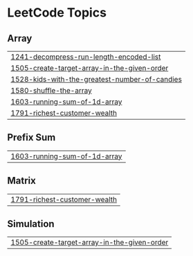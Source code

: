 ## 
<!---LeetCode Topics Start-->
# LeetCode Topics
## Array
|  |
| ------- |
| [1241-decompress-run-length-encoded-list](https://github.com/shehabso/Problem-Solving-In-GO/tree/master/1241-decompress-run-length-encoded-list) |
| [1505-create-target-array-in-the-given-order](https://github.com/shehabso/Problem-Solving-In-GO/tree/master/1505-create-target-array-in-the-given-order) |
| [1528-kids-with-the-greatest-number-of-candies](https://github.com/shehabso/Problem-Solving-In-GO/tree/master/1528-kids-with-the-greatest-number-of-candies) |
| [1580-shuffle-the-array](https://github.com/shehabso/Problem-Solving-In-GO/tree/master/1580-shuffle-the-array) |
| [1603-running-sum-of-1d-array](https://github.com/shehabso/Problem-Solving-In-GO/tree/master/1603-running-sum-of-1d-array) |
| [1791-richest-customer-wealth](https://github.com/shehabso/Problem-Solving-In-GO/tree/master/1791-richest-customer-wealth) |
## Prefix Sum
|  |
| ------- |
| [1603-running-sum-of-1d-array](https://github.com/shehabso/Problem-Solving-In-GO/tree/master/1603-running-sum-of-1d-array) |
## Matrix
|  |
| ------- |
| [1791-richest-customer-wealth](https://github.com/shehabso/Problem-Solving-In-GO/tree/master/1791-richest-customer-wealth) |
## Simulation
|  |
| ------- |
| [1505-create-target-array-in-the-given-order](https://github.com/shehabso/Problem-Solving-In-GO/tree/master/1505-create-target-array-in-the-given-order) |
<!---LeetCode Topics End-->